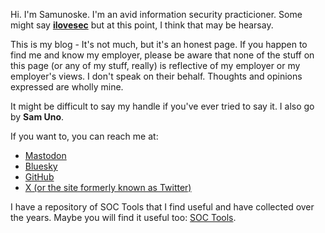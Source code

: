 Hi. I'm Samunoske. I'm an avid information security practicioner. Some might say <b><u>ilovesec</u></b> but at this point, I think that may be hearsay.

This is my blog - It's not much, but it's an honest page. If you happen to find me and know my employer, please be aware that none of the stuff on this page (or any of my stuff, really) is reflective of my employer or my employer's views. I don't speak on their behalf. Thoughts and opinions expressed are wholly mine.

It might be difficult to say my handle if you've ever tried to say it. I also go by <b>Sam Uno</b>.

If you want to, you can reach me at:
- <a rel="me" href="https://infosec.exchange/@Samunoske">Mastodon</a>
- <a rel="me" href="https://bsky.app/profile/ilovesec.com">Bluesky</a>
- <a rel="me" href="https://github.com/samunoske">GitHub</a>
- <a rel="me" href="https://www.twitter.com/samunoskex">X (or the site formerly known as Twitter)</a>

I have a repository of SOC Tools that I find useful and have collected over the years. Maybe you will find it useful too: <a rel="me" href="https://github.com/samunoske/SOC-Tools">SOC Tools</a>.
